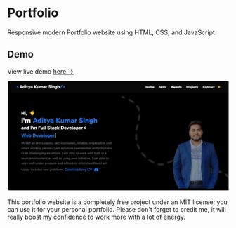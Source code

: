 # Portfolio
Responsive modern Portfolio website using HTML, CSS, and JavaScript

## Demo 
View live demo [here →](https://github.com/Adityasingh66/my_portfolio/)

![portfolio](img2.jpg)

This portfolio website is a completely free project under an MIT license; you can use it for your personal portfolio. Please don't forget to credit me, it will really boost my confidence to work more with a lot of energy.
